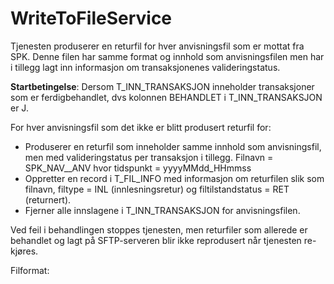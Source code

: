 # WriteToFileService
Tjenesten produserer en returfil for hver anvisningsfil som er mottat fra SPK. Denne filen har samme format og innhold som anvisningsfilen men har i tillegg lagt inn informasjon om transaksjonenes valideringstatus.

**Startbetingelse**: Dersom T_INN_TRANSAKSJON inneholder transaksjoner som er ferdigbehandlet, dvs kolonnen BEHANDLET i T_INN_TRANSAKSJON er J.

For hver anvisningsfil som det ikke er blitt produsert returfil for:
* Produserer en returfil som inneholder samme innhold som anvisningsfil, men med valideringstatus per transaksjon i tillegg. Filnavn = SPK_NAV_<tidspunkt>_ANV hvor tidspunkt = yyyyMMdd_HHmmss
* Oppretter en record i T_FIL_INFO med informasjon om returfilen slik som filnavn, filtype = INL (innlesningsretur) og filtilstandstatus = RET (returnert).
* Fjerner alle innslagene i T_INN_TRANSAKSJON for anvisningsfilen.

Ved feil i behandlingen stoppes tjenesten, men returfiler som allerede er behandlet og lagt på SFTP-serveren blir ikke reprodusert når tjenesten re-kjøres.

Filformat: